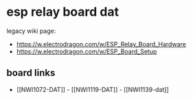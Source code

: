 
# esp relay board dat 

legacy wiki page: 
- https://w.electrodragon.com/w/ESP_Relay_Board_Hardware
- https://w.electrodragon.com/w/ESP_Board_Setup


## board links 
- [[NWI1072-DAT]] - [[NWI1119-DAT]] - [[NWI1139-dat]]